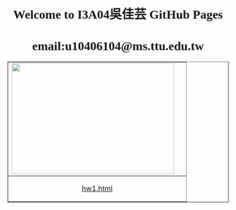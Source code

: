<h1 align="center"><font face="Bookman Old Style">Welcome to I3A04吳佳芸 GitHub Pages</font>
</h1>
<h1 align="center"><font face="Bookman Old Style">email:u10406104@ms.ttu.edu.tw</font></h1>
<table border="1" width="100%">
	<tr>
		<td width="389">
		<img border="0" src="git/hw2.gif" width="370" height="253"></td>
	</tr>
	<tr>
		<td width="389">
		<p align="center">
		<a href="http://yun100125.github.io/git/hw1.html">
		hw1.html</a></td>
	</tr>
</table>




